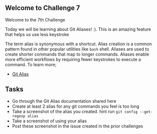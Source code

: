 ## Welcome to Challenge 7

Welcome to the 7th Challenge 

Today we will be learning about Git Aliases! :). This is an amazing feature that helps us use less keystroke

 The term alias is synonymous with a shortcut. Alias creation is a common pattern found in other popular utilities like `bash` shell. Aliases are used to create shorter commands that map to longer commands. Aliases enable more efficient workflows by requiring fewer keystrokes to execute a command. To learn more;

 - [Git Alias](https://www.atlassian.com/git/tutorials/git-alias)

  ## Tasks

 - Go through the Git Alias documentation shared here
 - Create at least 2 alias for any git commands you feel is too long
 - Take a screenshot of the alias you created. hint run `git config --get-regexp alias`
 - Take a screenshot of using your alias
 - Post these screenshot in the issue created in the prior challenges 
